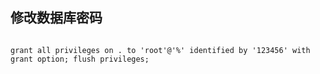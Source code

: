 ## 修改数据库密码

```mysql

grant all privileges on . to 'root'@'%' identified by '123456' with grant option; flush privileges;

```